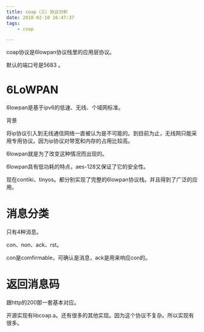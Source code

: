 ```yaml
---
title: coap（三）协议分析
date: 2018-02-10 16:47:37
tags:
	- coap

---
```




coap协议是6lowpan协议栈里的应用层协议。

默认的端口号是5683 。



# 6LoWPAN

6lowpan是基于ipv6的低速、无线、个域网标准。



背景

将ip协议引入到无线通信网络一直被认为是不可能的。到目前为止，无线网只能采用专用协议。因为ip协议对带宽和内存的占用比较高。

6lowpan就是为了改变这种情况而出现的。

6lowpan具有低功耗的特点，aes-128又保证了它的安全性。

现在contiki、tinyos。都分别实现了完整的6lowpan协议栈。并且得到了广泛的应用。



# 消息分类

只有4种消息。

con、non、ack、rst。

con是comfirmable，可确认是消息，ack是用来响应con的。



# 返回消息码

跟http的200那一套基本对应。



开源实现有libcoap.a。还有很多的其他实现。因为这个协议不复杂。所以实现有很多。







